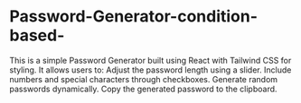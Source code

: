 # Password-Generator-condition-based-
This is a simple Password Generator built using React with Tailwind CSS for styling. It allows users to:  Adjust the password length using a slider.  Include numbers and special characters through checkboxes.  Generate random passwords dynamically.  Copy the generated password to the clipboard.
